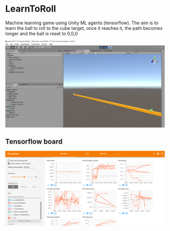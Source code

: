 # LearnToRoll

Machine learning game using Unity ML agents (tensorflow).
The aim is to learn the ball to roll to the cube target, once it reaches it, the path becomes longer and the ball is reset to 0,0,0

![Alt text](Screenshots/game.png?raw=true "Game screenshot 1")

## Tensorflow board

![Alt text](Screenshots/tensorflowboard.png?raw=true "Tensorboard")



